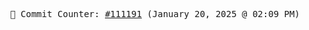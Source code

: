 <p align="center">
    <samp>
        📮 Commit Counter: <a href="https://github.com/Javascript-void0/Javascript-void0/commits/main">#111191</a> (January 20, 2025 @ 02:09 PM)
    </samp>
</p>